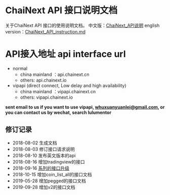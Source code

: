 # ChaiNext API 接口说明文档
关于ChaiNext API 接口的使用说明文档。
中文版：[ChaiNext_API说明](https://github.com/chainext/ChaiNext_API/blob/master/ChaiNext_API%E8%AF%B4%E6%98%8E.md)
english version：[ChaiNext_API_instruction.md](https://github.com/chainext/ChaiNext_API/blob/master/ChaiNext_API_instruction.md)

# API接入地址 api interface url
* normal
  * china mainland ：api.chainext.cn
  * others: api.chainext.io
* vipapi (direct connect, Low delay and high availability)
  * china mainland ：vipapi.chainext.cn
  * others: vipapi.chainext.io
  
**sent email to us if you want to use vipapi,  whuxuanyuanlei@gmail.com, or you can contact us by wechat, search lulumentor**


## 修订记录

* 2018-08-02 生成文档
* 2018-08-03 修订接口请求说明
* 2018-08-10 发布英文版本的api
* 2018-08-16 增加tradingview的接口
* 2018-09-16 [系列的接口升级](https://github.com/chainext/ChaiNext_API/blob/master/upgrade_records/20180916)
* 2018-10-15 增加coin_list_all的接口文档
* 2019-05-28 增加pegged的接口文档
* 2019-09-28 增加v2的接口文档